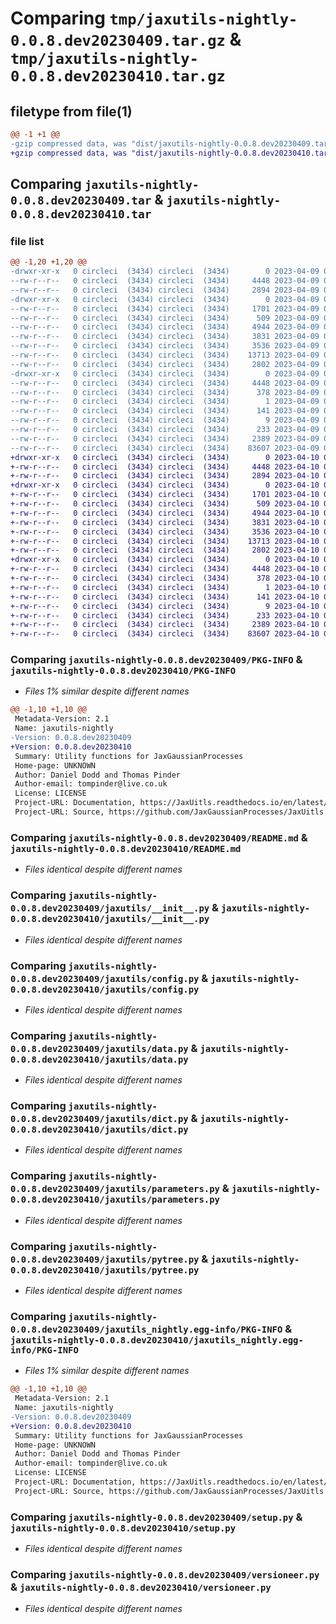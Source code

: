 # Comparing `tmp/jaxutils-nightly-0.0.8.dev20230409.tar.gz` & `tmp/jaxutils-nightly-0.0.8.dev20230410.tar.gz`

## filetype from file(1)

```diff
@@ -1 +1 @@
-gzip compressed data, was "dist/jaxutils-nightly-0.0.8.dev20230409.tar", last modified: Sun Apr  9 00:06:33 2023, max compression
+gzip compressed data, was "dist/jaxutils-nightly-0.0.8.dev20230410.tar", last modified: Mon Apr 10 00:06:59 2023, max compression
```

## Comparing `jaxutils-nightly-0.0.8.dev20230409.tar` & `jaxutils-nightly-0.0.8.dev20230410.tar`

### file list

```diff
@@ -1,20 +1,20 @@
-drwxr-xr-x   0 circleci  (3434) circleci  (3434)        0 2023-04-09 00:06:33.525595 jaxutils-nightly-0.0.8.dev20230409/
--rw-r--r--   0 circleci  (3434) circleci  (3434)     4448 2023-04-09 00:06:33.525595 jaxutils-nightly-0.0.8.dev20230409/PKG-INFO
--rw-r--r--   0 circleci  (3434) circleci  (3434)     2894 2023-04-09 00:06:27.000000 jaxutils-nightly-0.0.8.dev20230409/README.md
-drwxr-xr-x   0 circleci  (3434) circleci  (3434)        0 2023-04-09 00:06:33.525595 jaxutils-nightly-0.0.8.dev20230409/jaxutils/
--rw-r--r--   0 circleci  (3434) circleci  (3434)     1701 2023-04-09 00:06:27.000000 jaxutils-nightly-0.0.8.dev20230409/jaxutils/__init__.py
--rw-r--r--   0 circleci  (3434) circleci  (3434)      509 2023-04-09 00:06:33.525595 jaxutils-nightly-0.0.8.dev20230409/jaxutils/_version.py
--rw-r--r--   0 circleci  (3434) circleci  (3434)     4944 2023-04-09 00:06:27.000000 jaxutils-nightly-0.0.8.dev20230409/jaxutils/config.py
--rw-r--r--   0 circleci  (3434) circleci  (3434)     3831 2023-04-09 00:06:27.000000 jaxutils-nightly-0.0.8.dev20230409/jaxutils/data.py
--rw-r--r--   0 circleci  (3434) circleci  (3434)     3536 2023-04-09 00:06:27.000000 jaxutils-nightly-0.0.8.dev20230409/jaxutils/dict.py
--rw-r--r--   0 circleci  (3434) circleci  (3434)    13713 2023-04-09 00:06:27.000000 jaxutils-nightly-0.0.8.dev20230409/jaxutils/parameters.py
--rw-r--r--   0 circleci  (3434) circleci  (3434)     2802 2023-04-09 00:06:27.000000 jaxutils-nightly-0.0.8.dev20230409/jaxutils/pytree.py
-drwxr-xr-x   0 circleci  (3434) circleci  (3434)        0 2023-04-09 00:06:33.525595 jaxutils-nightly-0.0.8.dev20230409/jaxutils_nightly.egg-info/
--rw-r--r--   0 circleci  (3434) circleci  (3434)     4448 2023-04-09 00:06:33.000000 jaxutils-nightly-0.0.8.dev20230409/jaxutils_nightly.egg-info/PKG-INFO
--rw-r--r--   0 circleci  (3434) circleci  (3434)      378 2023-04-09 00:06:33.000000 jaxutils-nightly-0.0.8.dev20230409/jaxutils_nightly.egg-info/SOURCES.txt
--rw-r--r--   0 circleci  (3434) circleci  (3434)        1 2023-04-09 00:06:33.000000 jaxutils-nightly-0.0.8.dev20230409/jaxutils_nightly.egg-info/dependency_links.txt
--rw-r--r--   0 circleci  (3434) circleci  (3434)      141 2023-04-09 00:06:33.000000 jaxutils-nightly-0.0.8.dev20230409/jaxutils_nightly.egg-info/requires.txt
--rw-r--r--   0 circleci  (3434) circleci  (3434)        9 2023-04-09 00:06:33.000000 jaxutils-nightly-0.0.8.dev20230409/jaxutils_nightly.egg-info/top_level.txt
--rw-r--r--   0 circleci  (3434) circleci  (3434)      233 2023-04-09 00:06:33.525595 jaxutils-nightly-0.0.8.dev20230409/setup.cfg
--rw-r--r--   0 circleci  (3434) circleci  (3434)     2389 2023-04-09 00:06:27.000000 jaxutils-nightly-0.0.8.dev20230409/setup.py
--rw-r--r--   0 circleci  (3434) circleci  (3434)    83607 2023-04-09 00:06:27.000000 jaxutils-nightly-0.0.8.dev20230409/versioneer.py
+drwxr-xr-x   0 circleci  (3434) circleci  (3434)        0 2023-04-10 00:06:59.230491 jaxutils-nightly-0.0.8.dev20230410/
+-rw-r--r--   0 circleci  (3434) circleci  (3434)     4448 2023-04-10 00:06:59.230491 jaxutils-nightly-0.0.8.dev20230410/PKG-INFO
+-rw-r--r--   0 circleci  (3434) circleci  (3434)     2894 2023-04-10 00:06:51.000000 jaxutils-nightly-0.0.8.dev20230410/README.md
+drwxr-xr-x   0 circleci  (3434) circleci  (3434)        0 2023-04-10 00:06:59.230491 jaxutils-nightly-0.0.8.dev20230410/jaxutils/
+-rw-r--r--   0 circleci  (3434) circleci  (3434)     1701 2023-04-10 00:06:51.000000 jaxutils-nightly-0.0.8.dev20230410/jaxutils/__init__.py
+-rw-r--r--   0 circleci  (3434) circleci  (3434)      509 2023-04-10 00:06:59.230491 jaxutils-nightly-0.0.8.dev20230410/jaxutils/_version.py
+-rw-r--r--   0 circleci  (3434) circleci  (3434)     4944 2023-04-10 00:06:51.000000 jaxutils-nightly-0.0.8.dev20230410/jaxutils/config.py
+-rw-r--r--   0 circleci  (3434) circleci  (3434)     3831 2023-04-10 00:06:51.000000 jaxutils-nightly-0.0.8.dev20230410/jaxutils/data.py
+-rw-r--r--   0 circleci  (3434) circleci  (3434)     3536 2023-04-10 00:06:51.000000 jaxutils-nightly-0.0.8.dev20230410/jaxutils/dict.py
+-rw-r--r--   0 circleci  (3434) circleci  (3434)    13713 2023-04-10 00:06:51.000000 jaxutils-nightly-0.0.8.dev20230410/jaxutils/parameters.py
+-rw-r--r--   0 circleci  (3434) circleci  (3434)     2802 2023-04-10 00:06:51.000000 jaxutils-nightly-0.0.8.dev20230410/jaxutils/pytree.py
+drwxr-xr-x   0 circleci  (3434) circleci  (3434)        0 2023-04-10 00:06:59.230491 jaxutils-nightly-0.0.8.dev20230410/jaxutils_nightly.egg-info/
+-rw-r--r--   0 circleci  (3434) circleci  (3434)     4448 2023-04-10 00:06:59.000000 jaxutils-nightly-0.0.8.dev20230410/jaxutils_nightly.egg-info/PKG-INFO
+-rw-r--r--   0 circleci  (3434) circleci  (3434)      378 2023-04-10 00:06:59.000000 jaxutils-nightly-0.0.8.dev20230410/jaxutils_nightly.egg-info/SOURCES.txt
+-rw-r--r--   0 circleci  (3434) circleci  (3434)        1 2023-04-10 00:06:59.000000 jaxutils-nightly-0.0.8.dev20230410/jaxutils_nightly.egg-info/dependency_links.txt
+-rw-r--r--   0 circleci  (3434) circleci  (3434)      141 2023-04-10 00:06:59.000000 jaxutils-nightly-0.0.8.dev20230410/jaxutils_nightly.egg-info/requires.txt
+-rw-r--r--   0 circleci  (3434) circleci  (3434)        9 2023-04-10 00:06:59.000000 jaxutils-nightly-0.0.8.dev20230410/jaxutils_nightly.egg-info/top_level.txt
+-rw-r--r--   0 circleci  (3434) circleci  (3434)      233 2023-04-10 00:06:59.230491 jaxutils-nightly-0.0.8.dev20230410/setup.cfg
+-rw-r--r--   0 circleci  (3434) circleci  (3434)     2389 2023-04-10 00:06:51.000000 jaxutils-nightly-0.0.8.dev20230410/setup.py
+-rw-r--r--   0 circleci  (3434) circleci  (3434)    83607 2023-04-10 00:06:51.000000 jaxutils-nightly-0.0.8.dev20230410/versioneer.py
```

### Comparing `jaxutils-nightly-0.0.8.dev20230409/PKG-INFO` & `jaxutils-nightly-0.0.8.dev20230410/PKG-INFO`

 * *Files 1% similar despite different names*

```diff
@@ -1,10 +1,10 @@
 Metadata-Version: 2.1
 Name: jaxutils-nightly
-Version: 0.0.8.dev20230409
+Version: 0.0.8.dev20230410
 Summary: Utility functions for JaxGaussianProcesses
 Home-page: UNKNOWN
 Author: Daniel Dodd and Thomas Pinder
 Author-email: tompinder@live.co.uk
 License: LICENSE
 Project-URL: Documentation, https://JaxUitls.readthedocs.io/en/latest/
 Project-URL: Source, https://github.com/JaxGaussianProcesses/JaxUitls
```

### Comparing `jaxutils-nightly-0.0.8.dev20230409/README.md` & `jaxutils-nightly-0.0.8.dev20230410/README.md`

 * *Files identical despite different names*

### Comparing `jaxutils-nightly-0.0.8.dev20230409/jaxutils/__init__.py` & `jaxutils-nightly-0.0.8.dev20230410/jaxutils/__init__.py`

 * *Files identical despite different names*

### Comparing `jaxutils-nightly-0.0.8.dev20230409/jaxutils/config.py` & `jaxutils-nightly-0.0.8.dev20230410/jaxutils/config.py`

 * *Files identical despite different names*

### Comparing `jaxutils-nightly-0.0.8.dev20230409/jaxutils/data.py` & `jaxutils-nightly-0.0.8.dev20230410/jaxutils/data.py`

 * *Files identical despite different names*

### Comparing `jaxutils-nightly-0.0.8.dev20230409/jaxutils/dict.py` & `jaxutils-nightly-0.0.8.dev20230410/jaxutils/dict.py`

 * *Files identical despite different names*

### Comparing `jaxutils-nightly-0.0.8.dev20230409/jaxutils/parameters.py` & `jaxutils-nightly-0.0.8.dev20230410/jaxutils/parameters.py`

 * *Files identical despite different names*

### Comparing `jaxutils-nightly-0.0.8.dev20230409/jaxutils/pytree.py` & `jaxutils-nightly-0.0.8.dev20230410/jaxutils/pytree.py`

 * *Files identical despite different names*

### Comparing `jaxutils-nightly-0.0.8.dev20230409/jaxutils_nightly.egg-info/PKG-INFO` & `jaxutils-nightly-0.0.8.dev20230410/jaxutils_nightly.egg-info/PKG-INFO`

 * *Files 1% similar despite different names*

```diff
@@ -1,10 +1,10 @@
 Metadata-Version: 2.1
 Name: jaxutils-nightly
-Version: 0.0.8.dev20230409
+Version: 0.0.8.dev20230410
 Summary: Utility functions for JaxGaussianProcesses
 Home-page: UNKNOWN
 Author: Daniel Dodd and Thomas Pinder
 Author-email: tompinder@live.co.uk
 License: LICENSE
 Project-URL: Documentation, https://JaxUitls.readthedocs.io/en/latest/
 Project-URL: Source, https://github.com/JaxGaussianProcesses/JaxUitls
```

### Comparing `jaxutils-nightly-0.0.8.dev20230409/setup.py` & `jaxutils-nightly-0.0.8.dev20230410/setup.py`

 * *Files identical despite different names*

### Comparing `jaxutils-nightly-0.0.8.dev20230409/versioneer.py` & `jaxutils-nightly-0.0.8.dev20230410/versioneer.py`

 * *Files identical despite different names*


